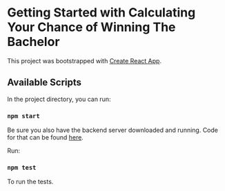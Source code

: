 # Getting Started with Calculating Your Chance of Winning The Bachelor

This project was bootstrapped with [Create React App](https://github.com/facebook/create-react-app).

## Available Scripts

In the project directory, you can run:

### `npm start`

Be sure you also have the backend server downloaded and running. Code for that can be found [here]('https://github.com/twhitehead00/Calculate-Your-Chance-of-Winning-The-Bachelor-Backend'). 


Run:

### `npm test`

To run the tests.
